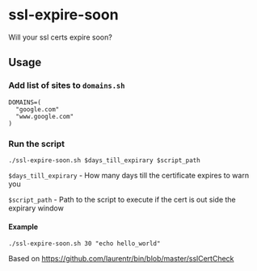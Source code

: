 # ssl-expire-soon
Will your ssl certs expire soon?

## Usage

### Add list of sites to `domains.sh`
```
DOMAINS=(
  "google.com"
  "www.google.com"
)
```

### Run the script

```
./ssl-expire-soon.sh $days_till_expirary $script_path
```

`$days_till_expirary` - How many days till the certificate expires to warn you

`$script_path` - Path to the script to execute if the cert is out side the expirary window

#### Example
```
./ssl-expire-soon.sh 30 "echo hello_world"
```

Based on https://github.com/laurentr/bin/blob/master/sslCertCheck
